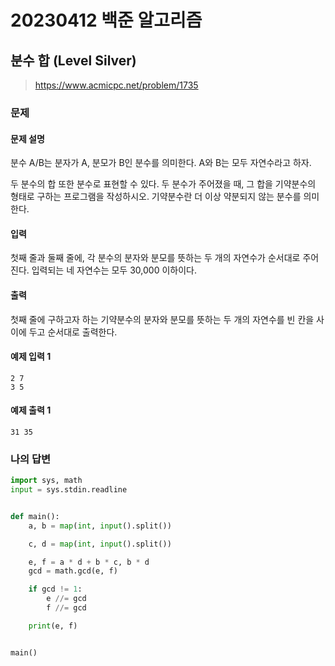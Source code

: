 # 20230412 백준 알고리즘

## 분수 합 (Level Silver)
> https://www.acmicpc.net/problem/1735

### 문제
#### 문제 설명
분수 A/B는 분자가 A, 분모가 B인 분수를 의미한다. A와 B는 모두 자연수라고 하자.

두 분수의 합 또한 분수로 표현할 수 있다. 두 분수가 주어졌을 때, 그 합을 기약분수의 형태로 구하는 프로그램을 작성하시오. 기약분수란 더 이상 약분되지 않는 분수를 의미한다.

#### 입력
첫째 줄과 둘째 줄에, 각 분수의 분자와 분모를 뜻하는 두 개의 자연수가 순서대로 주어진다. 입력되는 네 자연수는 모두 30,000 이하이다.

#### 출력
첫째 줄에 구하고자 하는 기약분수의 분자와 분모를 뜻하는 두 개의 자연수를 빈 칸을 사이에 두고 순서대로 출력한다.

#### 예제 입력 1
```
2 7
3 5
```

#### 예제 출력 1
```
31 35
```

### 나의 답변
```python
import sys, math
input = sys.stdin.readline


def main():
    a, b = map(int, input().split())

    c, d = map(int, input().split())

    e, f = a * d + b * c, b * d
    gcd = math.gcd(e, f)

    if gcd != 1:
        e //= gcd
        f //= gcd

    print(e, f)


main()
```